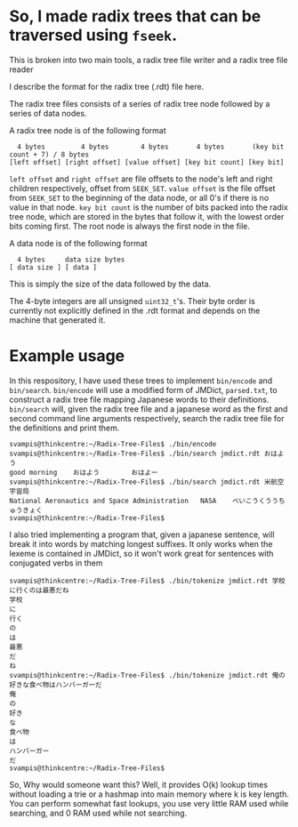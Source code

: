 # So, I made radix trees that can be traversed using `fseek`. 

This is broken into two main tools, a radix tree file writer and a radix tree file reader

I describe the format for the radix tree (.rdt) file here.

The radix tree files consists of a series of radix tree node followed by a series of data nodes.

A radix tree node is of the following format


``` 
  4 bytes         4 bytes        4 bytes       4 bytes       (key bit count + 7) / 8 bytes
[left offset] [right offset] [value offset] [key bit count] [key bit]
```

`left offset` and `right offset` are file offsets to the node's left and right children respectively, offset from `SEEK_SET`.
`value offset` is the file offset from `SEEK_SET` to the beginning of the data node, or all 0's if there is no value in that node.
`key bit count` is the number of bits packed into the radix tree node, which are stored in the bytes that follow it, with the lowest order bits coming first.
The root node is always the first node in the file.

A data node is of the following format
```
  4 bytes     data size bytes
[ data size ] [ data ]
```

This is simply the size of the data followed by the data.

The 4-byte integers are all unsigned `uint32_t`'s. Their byte order is currently not explicitly defined in the .rdt format and depends on the machine that generated it.

# Example usage
In this respository, I have used these trees to implement `bin/encode` and `bin/search`. `bin/encode` will use a modified form of JMDict, `parsed.txt`, to construct a radix tree file mapping Japanese words to their definitions. `bin/search` will, given the radix tree file and a japanese word as the first and second command line arguments respectively, search the radix tree file for the definitions and print them.

```
svampis@thinkcentre:~/Radix-Tree-Files$ ./bin/encode
svampis@thinkcentre:~/Radix-Tree-Files$ ./bin/search jmdict.rdt おはよう
good morning    おはよう        おはよー
svampis@thinkcentre:~/Radix-Tree-Files$ ./bin/search jmdict.rdt 米航空宇宙局
National Aeronautics and Space Administration   NASA    べいこうくううちゅうきょく
svampis@thinkcentre:~/Radix-Tree-Files$
```

I also tried implementing a program that, given a japanese sentence, will break it into words by matching longest suffixes. It only works when the lexeme is contained in JMDict, so it won't work great for sentences with conjugated verbs in them

```
svampis@thinkcentre:~/Radix-Tree-Files$ ./bin/tokenize jmdict.rdt 学校に行くのは最悪だね
学校
に
行く
の
は
最悪
だ
ね
svampis@thinkcentre:~/Radix-Tree-Files$ ./bin/tokenize jmdict.rdt 俺の好きな食べ物はハンバーガーだ
俺
の
好き
な
食べ物
は
ハンバーガー
だ
svampis@thinkcentre:~/Radix-Tree-Files$
```


So, Why would someone want this?
Well, it provides O(k) lookup times without loading a trie or a hashmap into main memory where k is key length.
You can perform somewhat fast lookups, you use very little RAM used while searching, and 0 RAM used while not searching.

